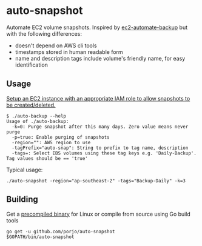 # auto-snapshot

Automate EC2 volume snapshots. Inspired by [ec2-automate-backup](https://github.com/colinbjohnson/aws-missing-tools/tree/master/ec2-automate-backup) but with the following differences:

- doesn't depend on AWS cli tools
- timestamps stored in human readable form
- name and description tags include volume's friendly name, for easy identification

## Usage

[Setup an EC2 instance with an appropriate IAM role to allow snapshots to be created/deleted.](http://docs.aws.amazon.com/AWSEC2/latest/UserGuide/iam-roles-for-amazon-ec2.html)

```
$ ./auto-backup --help
Usage of ./auto-backup:
  -k=0: Purge snapshot after this many days. Zero value means never purge
  -p=true: Enable purging of snapshots
  -region="": AWS region to use
  -tagPrefix="auto-snap": String to prefix to tag name, description
  -tags=: Select EBS volumes using these tag keys e.g. 'Daily-Backup'. Tag values should be == 'true'
```

Typical usage:

```
./auto-snapshot -region="ap-southeast-2" -tags="Backup-Daily" -k=3
```

## Building

Get a [precompiled binary](https://github.com/porjo/auto-snapshot/releases) for Linux or compile from source using Go build tools

```
go get -u github.com/porjo/auto-snapshot
$GOPATH/bin/auto-snapshot
```
